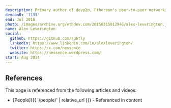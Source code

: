 ```yaml
---
description: Primary author of devp2p, Ethereum's peer-to-peer networking protocol 
devcon0: '1133'
end: Jul 2016
photo: /images/archive.org/ethdev.com/20150315012946/alex-leverington.jpg
name: Alex Leverington
social:
  github: https://github.com/subtly
  linkedin: https://www.linkedin.com/in/alexleverington/
  twitter: https://x.com/nessence
  website: https://nessence.wordpress.com/
start: Aug 2014
---
```


## References

This page is referenced from the following articles and videos:

- [People]({{ '/people/' | relative_url }}) - Referenced in content
